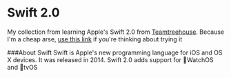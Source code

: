 # Swift 2.0
My collection from learning Apple's Swift 2.0 from [Teamtreehouse](https://teamtreehouse.com). Because I'm a cheap arse, [use this link](http://referrals.trhou.se/whitmanhuntley) if you're thinking about trying it

###About Swift
Swift is Apple's new programming language for iOS and OS X devices. It was released in 2014. Swift 2.0 adds support for WatchOS and tvOS

###
